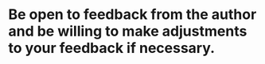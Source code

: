 # Be open to feedback from the author and be willing to make adjustments to your feedback if necessary.